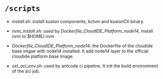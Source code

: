 # `/scripts`

+ *install.sh*: install kusion components, kclvm and kusionCtl binary.

+ *nvm_install.sh*: used by *Dockerfile_CloudIDE_Platform_node14*, install nvm to $HOME/.nvm
+ *Dockerfile_CloudIDE_Platform_node14*: the Dockerfile of the cloudide base imgae with node14 installed. It add node14 layer to the official cloudide platform base image.

+ *set_aci_env.sh*: used by antcode ci pipeline. It init the build environment of the aci job.